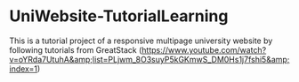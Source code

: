 # UniWebsite-TutorialLearning
This is a tutorial project of a responsive multipage university website by following tutorials from GreatStack (https://www.youtube.com/watch?v=oYRda7UtuhA&amp;list=PLjwm_8O3suyP5kGKmwS_DM0Hs1j7fshi5&amp;index=1)
